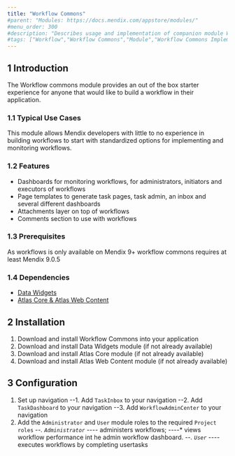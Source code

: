 ```yaml
---
title: "Workflow Commons"
#parent: "Modules: https://docs.mendix.com/appstore/modules/"
#menu_order: 300
#description: "Describes usage and implementation of companion module Workflow Commons, to be used with Workflows"
#tags: ["Workflow","Workflow Commons","Module","Workflow Commons Implementation"]
---
```


## 1 Introduction

The Workflow commons module provides an out of the box starter experience for anyone that would like to build a workflow in their application.

### 1.1 Typical Use Cases

This module allows Mendix developers with little to no experience in building workflows to start with standardized options for implementing and monitoring workflows.

### 1.2 Features

* Dashboards for monitoring workflows, for administrators, initiators and executors of workflows
* Page templates to generate task pages, task admin, an inbox and several different dashboards
* Attachments layer on top of workflows
* Comments section to use with workflows


### 1.3 Prerequisites

As workflows is only available on Mendix 9+ workflow commons requires at least Mendix 9.0.5

### 1.4  Dependencies

* [Data Widgets](/appstore/modules/data-widgets)
* [Atlas Core & Atlas Web Content](/appstore/modules/atlas-ui-resources)

## 2 Installation

1. Download and install Workflow Commons into your application
2. Download and install Data Widgets module (if not already available)
3. Download and install Atlas Core module (if not already available)
4. Download and install Atlas Web Content module  (if not already available)


## 3 Configuration

1. Set up navigation
--1. Add `TaskInbox` to your navigation
--2. Add `TaskDashboard` to your navigation
--3. Add `WorkflowAdminCenter` to your navigation
2. Add the `Administrator` and `User` module roles to the required `Project roles`
--*. `Administrator` 
----* administers workflows;
----* views workflow performance int he admin workflow dashboard.
--*. `User`
----* executes workflows by completing usertasks